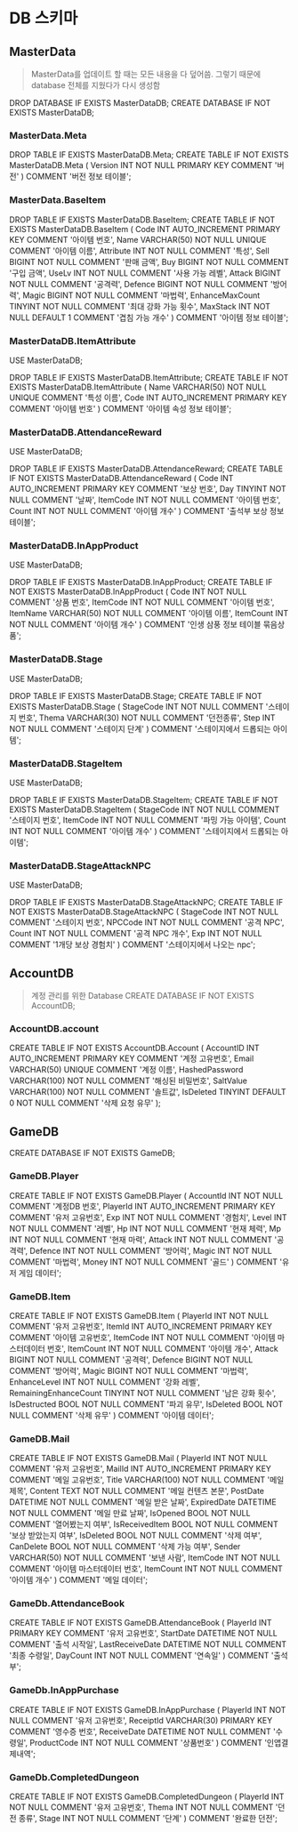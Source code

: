 ﻿# DB 스키마

## MasterData
> MasterData를 업데이트 할 때는 모든 내용을 다 덮어씀. 그렇기 때문에 database 전체를 지웠다가 다시 생성함

DROP DATABASE IF EXISTS MasterDataDB;
CREATE DATABASE IF NOT EXISTS MasterDataDB;

### MasterData.Meta
DROP TABLE IF EXISTS MasterDataDB.Meta;
CREATE TABLE IF NOT EXISTS MasterDataDB.Meta
(
    Version INT NOT NULL PRIMARY KEY COMMENT '버전'
) COMMENT '버전 정보 테이블';

### MasterData.BaseItem
DROP TABLE IF EXISTS MasterDataDB.BaseItem;
CREATE TABLE IF NOT EXISTS MasterDataDB.BaseItem
(
    Code INT AUTO_INCREMENT PRIMARY KEY COMMENT '아이템 번호',
    Name VARCHAR(50) NOT NULL UNIQUE COMMENT '아이템 이름',
    Attribute INT NOT NULL COMMENT '특성',
    Sell BIGINT NOT NULL COMMENT '판매 금액',
    Buy BIGINT NOT NULL COMMENT '구입 금액',
    UseLv INT NOT NULL COMMENT '사용 가능 레벨',
    Attack BIGINT NOT NULL COMMENT '공격력',
    Defence BIGINT NOT NULL COMMENT '방어력',
    Magic BIGINT NOT NULL COMMENT '마법력',
    EnhanceMaxCount TINYINT NOT NULL COMMENT '최대 강화 가능 횟수',
    MaxStack INT NOT NULL DEFAULT 1 COMMENT '겹침 가능 개수'
) COMMENT '아이템 정보 테이블';

### MasterDataDB.ItemAttribute
USE MasterDataDB;

DROP TABLE IF EXISTS MasterDataDB.ItemAttribute;
CREATE TABLE IF NOT EXISTS MasterDataDB.ItemAttribute
(
    Name VARCHAR(50) NOT NULL UNIQUE COMMENT '특성 이름',
    Code INT AUTO_INCREMENT PRIMARY KEY COMMENT '아이템 번호'
) COMMENT '아이템 속성 정보 테이블';

### MasterDataDB.AttendanceReward
USE MasterDataDB;

DROP TABLE IF EXISTS MasterDataDB.AttendanceReward;
CREATE TABLE IF NOT EXISTS MasterDataDB.AttendanceReward
(
    Code INT AUTO_INCREMENT PRIMARY KEY COMMENT '보상 번호',
    Day TINYINT NOT NULL COMMENT '날짜',
    ItemCode INT NOT NULL COMMENT '아이템 번호',
    Count INT NOT NULL COMMENT '아이템 개수'
) COMMENT '출석부 보상 정보 테이블';

### MasterDataDB.InAppProduct
USE MasterDataDB;

DROP TABLE IF EXISTS MasterDataDB.InAppProduct;
CREATE TABLE IF NOT EXISTS MasterDataDB.InAppProduct
(
    Code INT NOT NULL COMMENT '상품 번호',
    ItemCode INT NOT NULL COMMENT '아이템 번호',
    ItemName VARCHAR(50) NOT NULL COMMENT '아이템 이름',
    ItemCount INT NOT NULL COMMENT '아이템 개수'
) COMMENT '인생 삼풍 정보 테이블 묶음상품';

### MasterDataDB.Stage
USE MasterDataDB;

DROP TABLE IF EXISTS MasterDataDB.Stage;
CREATE TABLE IF NOT EXISTS MasterDataDB.Stage
(
    StageCode INT NOT NULL COMMENT '스테이지 번호',
    Thema VARCHAR(30) NOT NULL COMMENT '던전종류',
    Step INT NOT NULL COMMENT '스테이지 단계'
) COMMENT '스테이지에서 드롭되는 아이템';
    

### MasterDataDB.StageItem
USE MasterDataDB;

DROP TABLE IF EXISTS MasterDataDB.StageItem;
CREATE TABLE IF NOT EXISTS MasterDataDB.StageItem
(
    StageCode INT NOT NULL COMMENT '스테이지 번호',
    ItemCode INT NOT NULL COMMENT '파밍 가능 아이템',
    Count INT NOT NULL COMMENT '아이템 개수'
) COMMENT '스테이지에서 드롭되는 아이템';

### MasterDataDB.StageAttackNPC
USE MasterDataDB;

DROP TABLE IF EXISTS MasterDataDB.StageAttackNPC;
CREATE TABLE IF NOT EXISTS MasterDataDB.StageAttackNPC
(
    StageCode INT NOT NULL COMMENT '스테이지 번호',
    NPCCode INT NOT NULL COMMENT '공격 NPC',
    Count INT NOT NULL COMMENT '공격 NPC 개수',
    Exp INT NOT NULL COMMENT '1개당 보상 경험치'
) COMMENT '스테이지에서 나오는 npc';


## AccountDB
> 계정 관리를 위한 Database
    CREATE DATABASE IF NOT EXISTS AccountDB;

### AccountDB.account
CREATE TABLE IF NOT EXISTS AccountDB.Account
(
    AccountID INT AUTO_INCREMENT PRIMARY KEY COMMENT '계정 고유번호',
    Email VARCHAR(50) UNIQUE COMMENT '계정 이름',
    HashedPassword VARCHAR(100) NOT NULL COMMENT '해싱된 비밀번호',
    SaltValue VARCHAR(100) NOT NULL COMMENT '솔트값',
    IsDeleted TINYINT DEFAULT 0 NOT NULL COMMENT '삭제 요청 유무'
);

## GameDB

CREATE DATABASE IF NOT EXISTS GameDB;

### GameDB.Player
CREATE TABLE IF NOT EXISTS GameDB.Player
(
    AccountId INT NOT NULL COMMENT '계정DB 번호',
    PlayerId INT AUTO_INCREMENT PRIMARY KEY COMMENT '유저 고유번호',
    Exp INT NOT NULL COMMENT  '경험치',
    Level INT NOT NULL COMMENT  '레벨',
    Hp INT NOT NULL COMMENT '현재 체력',
    Mp INT NOT NULL COMMENT '현재 마력',
    Attack INT NOT NULL COMMENT '공격력',
    Defence INT NOT NULL COMMENT '방어력',
    Magic INT NOT NULL COMMENT '마법력',
    Money INT NOT NULL COMMENT '골드'
) COMMENT '유저 게임 데이터';

### GameDB.Item
CREATE TABLE IF NOT EXISTS GameDB.Item
(
    PlayerId INT NOT NULL COMMENT '유저 고유번호',
    ItemId INT AUTO_INCREMENT PRIMARY KEY COMMENT '아이템 고유번호',
    ItemCode INT NOT NULL COMMENT '아이템 마스터데이터 번호',
    ItemCount INT NOT NULL COMMENT '아이템 개수',
    Attack BIGINT NOT NULL COMMENT '공격력',
    Defence BIGINT NOT NULL COMMENT '방어력',
    Magic BIGINT NOT NULL COMMENT '마법력',
    EnhanceLevel INT NOT NULL COMMENT '강화 레벨',
    RemainingEnhanceCount TINYINT NOT NULL COMMENT '남은 강화 횟수',
    IsDestructed BOOL NOT NULL COMMENT '파괴 유무',
    IsDeleted BOOL NOT NULL COMMENT '삭제 유무'
) COMMENT '아이템 데이터';

### GameDB.Mail
CREATE TABLE IF NOT EXISTS GameDB.Mail
(
    PlayerId INT NOT NULL COMMENT '유저 고유번호',
    MailId INT AUTO_INCREMENT PRIMARY KEY COMMENT '메일 고유번호',
    Title VARCHAR(100) NOT NULL COMMENT '메일 제목',
    Content TEXT NOT NULL COMMENT '메일 컨텐츠 본문',
    PostDate DATETIME NOT NULL COMMENT '메일 받은 날짜',
    ExpiredDate DATETIME NOT NULL COMMENT '메일 만료 날짜',
    IsOpened BOOL NOT NULL COMMENT '열어봤는지 여부',
    IsReceivedItem BOOL NOT NULL COMMENT '보상 받았는지 여부',
    IsDeleted BOOL NOT NULL COMMENT '삭제 여부',
    CanDelete BOOL NOT NULL COMMENT '삭제 가능 여부',
    Sender VARCHAR(50) NOT NULL COMMENT '보낸 사람',
    ItemCode INT NOT NULL COMMENT '아이템 마스터데이터 번호',
    ItemCount INT NOT NULL COMMENT '아이템 개수'
) COMMENT '메일 데이터';

### GameDb.AttendanceBook
CREATE TABLE IF NOT EXISTS GameDB.AttendanceBook
(
    PlayerId INT PRIMARY KEY COMMENT '유저 고유번호',
    StartDate DATETIME NOT NULL COMMENT '출석 시작일',
    LastReceiveDate DATETIME NOT NULL COMMENT '최종 수령일',
    DayCount INT NOT NULL COMMENT '연속일'
) COMMENT '출석부';

### GameDb.InAppPurchase
CREATE TABLE IF NOT EXISTS GameDB.InAppPurchase
(
    PlayerId INT NOT NULL COMMENT '유저 고유번호',
    ReceiptId VARCHAR(30) PRIMARY KEY COMMENT '영수증 번호',
    ReceiveDate DATETIME NOT NULL COMMENT '수령일',
    ProductCode INT NOT NULL COMMENT '상품번호'
) COMMENT '인앱결제내역';

### GameDb.CompletedDungeon
CREATE TABLE IF NOT EXISTS GameDB.CompletedDungeon
(
    PlayerId INT NOT NULL COMMENT '유저 고유번호',
    Thema INT NOT NULL COMMENT '던전 종류',
    Stage INT NOT NULL COMMENT '단계'
) COMMENT '완료한 던전';